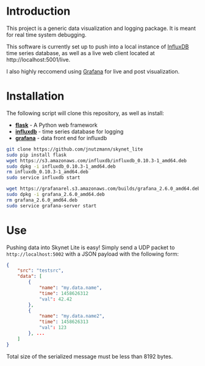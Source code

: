 # Introduction
This project is a generic data visualization and logging package.  It is meant for real time system debugging.

This software is currently set up to push into a local instance of [InfluxDB](https://influxdata.com/time-series-platform/influxdb/) time series database, as well as a live web client located at http://localhost:5001/live.

I also highly reccomend using [Grafana](http://grafana.org/) for live and post visualization.


# Installation

The following script will clone this repository, as well as install:
* **[flask](http://flask.pocoo.org/)** - A Python web framework
* **[influxdb](https://influxdata.com/time-series-platform/influxdb/)** - time series database for logging
* **[grafana](http://grafana.org/)** - data front end for influxdb

```bash
git clone https://github.com/jnutzmann/skynet_lite
sudo pip install flask
wget https://s3.amazonaws.com/influxdb/influxdb_0.10.3-1_amd64.deb
sudo dpkg -i influxdb_0.10.3-1_amd64.deb
rm influxdb_0.10.3-1_amd64.deb
sudo service influxdb start

wget https://grafanarel.s3.amazonaws.com/builds/grafana_2.6.0_amd64.deb
sudo dpkg -i grafana_2.6.0_amd64.deb
rm grafana_2.6.0_amd64.deb
sudo service grafana-server start
```

# Use

Pushing data into Skynet Lite is easy!  Simply send a UDP packet to `http://localhost:5002` with a JSON payload with the following form:

```json
{
	"src": "testsrc",
	"data": [
		{
			"name": "my.data.name",
			"time": 1458626312
			"val": 42.42
		},
		{
			"name": "my.data.name2",
			"time": 1458626313
			"val": 123
		}, ...
	]
}

```

Total size of the serialized message must be less than 8192 bytes.